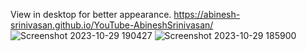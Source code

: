 View in desktop for better appearance.
https://abinesh-srinivasan.github.io/YouTube-AbineshSrinivasan/
![Screenshot 2023-10-29 190427](https://github.com/Abinesh-Srinivasan/YouTube-AbineshSrinivasan/assets/148744282/a6bb422e-e49b-44f4-9eb9-9556af06a9b5)
![Screenshot 2023-10-29 185900](https://github.com/Abinesh-Srinivasan/YouTube-AbineshSrinivasan/assets/148744282/d78cc7d4-f5e2-4e2b-ba0e-544572b5138a)
